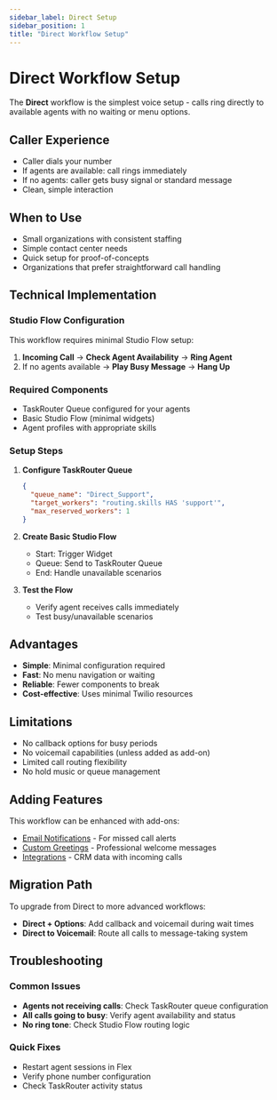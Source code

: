 ```yaml
---
sidebar_label: Direct Setup
sidebar_position: 1
title: "Direct Workflow Setup"
---
```


# Direct Workflow Setup

The **Direct** workflow is the simplest voice setup - calls ring directly to available agents with no waiting or menu options.

## Caller Experience
- Caller dials your number
- If agents are available: call rings immediately
- If no agents: caller gets busy signal or standard message
- Clean, simple interaction

## When to Use
- Small organizations with consistent staffing
- Simple contact center needs
- Quick setup for proof-of-concepts
- Organizations that prefer straightforward call handling

## Technical Implementation

### Studio Flow Configuration

This workflow requires minimal Studio Flow setup:

1. **Incoming Call** → **Check Agent Availability** → **Ring Agent**
2. If no agents available → **Play Busy Message** → **Hang Up**

### Required Components
- TaskRouter Queue configured for your agents
- Basic Studio Flow (minimal widgets)
- Agent profiles with appropriate skills

### Setup Steps

1. **Configure TaskRouter Queue**
   ```json
   {
     "queue_name": "Direct_Support",
     "target_workers": "routing.skills HAS 'support'",
     "max_reserved_workers": 1
   }
   ```

2. **Create Basic Studio Flow**
   - Start: Trigger Widget
   - Queue: Send to TaskRouter Queue
   - End: Handle unavailable scenarios

3. **Test the Flow**
   - Verify agent receives calls immediately
   - Test busy/unavailable scenarios

## Advantages
- **Simple**: Minimal configuration required
- **Fast**: No menu navigation or waiting
- **Reliable**: Fewer components to break
- **Cost-effective**: Uses minimal Twilio resources

## Limitations
- No callback options for busy periods
- No voicemail capabilities (unless added as add-on)
- Limited call routing flexibility
- No hold music or queue management

## Adding Features

This workflow can be enhanced with add-ons:
- [Email Notifications](../add-ons/email-notifications) - For missed call alerts
- [Custom Greetings](../add-ons/custom-greetings) - Professional welcome messages
- [Integrations](../add-ons/integrations) - CRM data with incoming calls

## Migration Path

To upgrade from Direct to more advanced workflows:
- **Direct + Options**: Add callback and voicemail during wait times
- **Direct to Voicemail**: Route all calls to message-taking system

## Troubleshooting

### Common Issues
- **Agents not receiving calls**: Check TaskRouter queue configuration
- **All calls going to busy**: Verify agent availability and status
- **No ring tone**: Check Studio Flow routing logic

### Quick Fixes
- Restart agent sessions in Flex
- Verify phone number configuration
- Check TaskRouter activity status